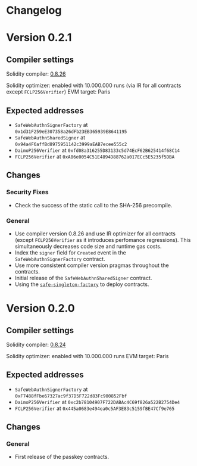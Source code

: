 # Changelog

# Version 0.2.1

## Compiler settings

Solidity compiler: [0.8.26](https://github.com/ethereum/solidity/releases/tag/v0.8.26)

Solidity optimizer: enabled with 10.000.000 runs (via IR for all contracts except `FCLP256Verifier`)
EVM target: Paris

## Expected addresses

- `SafeWebAuthnSignerFactory` at `0x1d31F259eE307358a26dFb23EB365939E8641195`
- `SafeWebAuthnSharedSigner` at `0x94a4F6affBd8975951142c3999aEAB7ecee555c2`
- `DaimoP256Verifier` at `0xfd08a316255D83133c5d74EcF62B625414f68C14`
- `FCLP256Verifier` at `0xA86e0054C51E4894D88762a017ECc5E5235f5DBA`

## Changes

### Security Fixes

- Check the success of the static call to the SHA-256 precompile.

### General

- Use compiler version 0.8.26 and use IR optimizer for all contracts (except `FCLP256Verifier` as it introduces perfomance regressions). This simultaneously decreases code size and runtime gas costs.
- Index the `signer` field for `Created` event in the `SafeWebAuthnSignerFactory` contract.
- Use more consistent compiler version pragmas throughout the contracts.
- Initial release of the `SafeWebAuthnSharedSigner` contract.
- Using the [`safe-singleton-factory`](https://github.com/safe-global/safe-singleton-factory) to deploy contracts.

# Version 0.2.0

## Compiler settings

Solidity compiler: [0.8.24](https://github.com/ethereum/solidity/releases/tag/v0.8.24)

Solidity optimizer: enabled with 10.000.000 runs
EVM target: Paris

## Expected addresses

- `SafeWebAuthnSignerFactory` at `0xF7488fFbe67327ac9f37D5F722d83Fc900852Fbf`
- `DaimoP256Verifier` at `0xc2b78104907F722DABAc4C69f826a522B2754De4`
- `FCLP256Verifier` at `0x445a0683e494ea0c5AF3E83c5159fBE47Cf9e765`

## Changes

### General

- First release of the passkey contracts.
